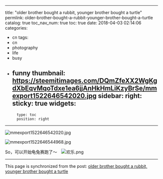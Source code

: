
---
title: "older brother bought a rubbit, younger brother bought a turtle"
permlink: older-brother-bought-a-rubbit-younger-brother-bought-a-turtle
catalog: true
toc_nav_num: true
toc: true
date: 2018-04-03 02:14:06
categories:
- cn
tags:
- cn
- photography
- life
- busy
- funny
thumbnail: https://steemitimages.com/DQmZfeXX2WgKgdXbEqvMqoTdxe1ea6jjAnHkHmLiKzyBrSe/mmexport1522646542020.jpg
sidebar:
    right:
        sticky: true
widgets:
    -
        type: toc
        position: right
---


![mmexport1522646542020.jpg](https://steemitimages.com/DQmZfeXX2WgKgdXbEqvMqoTdxe1ea6jjAnHkHmLiKzyBrSe/mmexport1522646542020.jpg)

![mmexport1522646544968.jpg](https://steemitimages.com/DQmZniFLD9cE6iM5j7Pzay3LVEzyvdjhhYVVsjtmUpEuULK/mmexport1522646544968.jpg)

So，可以开始龟兔赛跑了～　![欢乐.png](https://steemitimages.com/DQmYVzoTQqXnWRHkWpyCMx5HANq76TrffRrtPwopjvVxnw9/%E6%AC%A2%E4%B9%90.png)

- - -

This page is synchronized from the post: [older brother bought a rubbit, younger brother bought a turtle](https://steemit.com/@andrewma/older-brother-bought-a-rubbit-younger-brother-bought-a-turtle)
